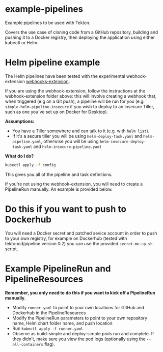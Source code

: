 # example-pipelines

Example pipelines to be used with Tekton.

Covers the use case of cloning code from a GitHub repository, building and pushing it to a Docker registry, then deploying the application using either kubectl or Helm.

# Helm pipeline example

The Helm pipelines have been tested with the experimental webhook-extension [webhooks-extension](https://github.com/tektoncd/experimental/tree/master/webhooks-extension).

If you are using the webhook-extension, follow the instructions at the webhook-extension folder above: this will involve creating a webhook that, when triggered (e.g on a Git push), a 
pipeline will be run for you (e.g. `simple-helm-pipeline-insecure` if you wish to deploy to an insecure Tiller, such as one you've set up on Docker for Desktop).

__Assumptions:__

- You have a Tiller somewhere and can talk to it (e.g. with `helm list`).
- If it's a secure tiller you will be using `helm-deploy-task.yaml` and `helm-pipeline.yaml`, otherwise you will be using `helm-insecure-deploy-task.yaml` and `helm-insecure-pipeline.yaml`

__What do I do?__

```bash
kubectl apply -f config
```

This gives you all of the pipeline and task definitions.

If you're not using the webhook-extension, you will need to create a PipelineRun manually. An example is provided below.

# Do this if you want to push to Dockerhub

You will need a Docker secret and patched sevice account in order to push to your own registry, for example on Dockerhub (tested with tektoncd/pipeline version 0.2) you can use the provided `secret-me-up.sh` script.

# Example PipelineRun and PipelineResources

__Remember, you only need to do this if you want to kick off a PipelineRun manually.__

- Modify `runner.yaml` to point to your own locations for GitHub and Dockerhub in the PipelineResources
- Modify the PipelineRun parameters to point to your own repository name, Helm chart folder name, and push location
- Run `kubectl apply -f runner.yaml`
- Observe as build-simple and deploy-simple pods run and complete. If they didn't, make sure you view the pod logs (optionally using the `--all-containers` flag).